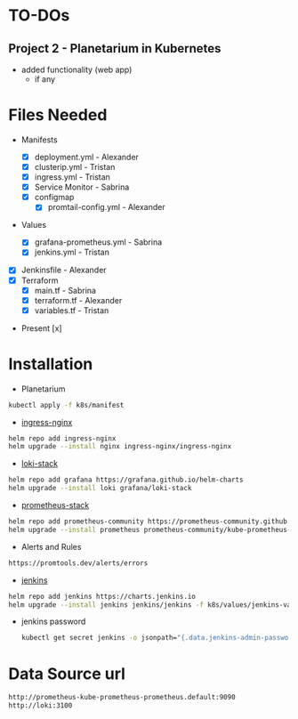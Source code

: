 # TO-DOs

## Project 2 - Planetarium in Kubernetes

- added functionality (web app)
  - if any

# Files Needed

- Manifests

  - [x] deployment.yml - Alexander
  - [x] clusterip.yml - Tristan
  - [x] ingress.yml - Tristan
  - [x] Service Monitor - Sabrina
  - [x] configmap
    - [x] promtail-config.yml - Alexander

- Values

  - [x] grafana-prometheus.yml - Sabrina
  - [x] jenkins.yml - Tristan

- [x] Jenkinsfile - Alexander
- [x] Terraform
  - [x] main.tf - Sabrina
  - [x] terraform.tf - Alexander
  - [x] variables.tf - Tristan

- Present [x]

# Installation

- Planetarium

```bash
kubectl apply -f k8s/manifest
```

- [ingress-nginx](https://github.com/kubernetes/ingress-nginx/tree/main/charts/ingress-nginx)

```bash
helm repo add ingress-nginx
helm upgrade --install nginx ingress-nginx/ingress-nginx
```

- [loki-stack](https://github.com/grafana/helm-charts/tree/main/charts/loki-stack)

```bash
helm repo add grafana https://grafana.github.io/helm-charts
helm upgrade --install loki grafana/loki-stack
```

- [prometheus-stack](https://github.com/prometheus-community/helm-charts/tree/main/charts/kube-prometheus-stack)

```bash
helm repo add prometheus-community https://prometheus-community.github.io/helm-charts
helm upgrade --install prometheus prometheus-community/kube-prometheus-stack -f k8s/values/prometheus-grafana-values.yml
```

- Alerts and Rules

```bash
https://promtools.dev/alerts/errors
```

- [jenkins](https://github.com/jenkinsci/helm-charts/tree/main/charts/jenkins)

```bash
helm repo add jenkins https://charts.jenkins.io
helm upgrade --install jenkins jenkins/jenkins -f k8s/values/jenkins-values.yml
```

- jenkins password

  ```bash
  kubectl get secret jenkins -o jsonpath="{.data.jenkins-admin-password}" | base64 --decode ; echo
  ```

# Data Source url

```bash
http://prometheus-kube-prometheus-prometheus.default:9090
http://loki:3100
```

